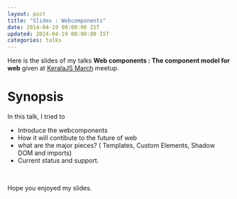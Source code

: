 ```yaml
---
layout: post
title: "Slides : Webcomponents"
date: 2014-04-19 00:00:00 IST
updated: 2014-04-19 00:00:00 IST
categories: talks
---
```


Here is the slides of my talks **Web components : The component model for web** given at [KeralaJS March](http://keralajs.org/2014/03/14/keralajs-meetup-march-2014) meetup.

# Synopsis
In this talk, I tried to 

* Introduce the webcomponents
* How it will contibute to the future of web
* what are the major pieces? ( Templates, Custom Elements, Shadow DOM and imports)
* Current status and support.

<br/>

<script async class="speakerdeck-embed" data-id="e3bd9700936d01318ff73a6edd049e92" data-ratio="1.29456384323641" src="//speakerdeck.com/assets/embed.js"></script>

Hope you enjoyed my slides.
